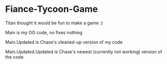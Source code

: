 # Fiance-Tycoon-Game
Titan thought it would be fun to make a game :)

Main is my OG code, no fixes nothing

Main.Updated is Chase's cleaned-up version of my code

Main.Updated.Updated is Chase's newest (currently not working) version of the code
